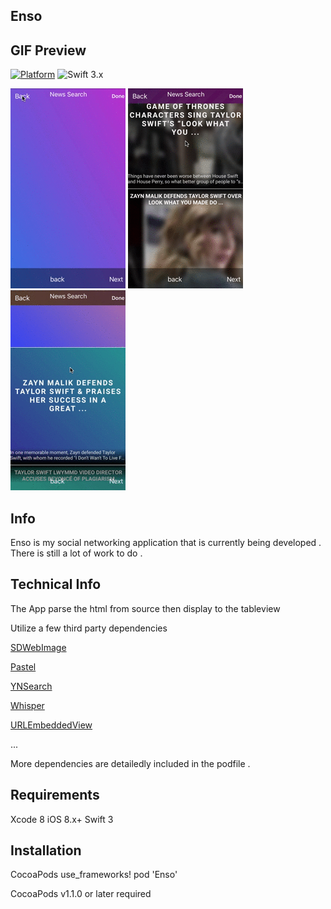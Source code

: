 ## Enso


## GIF Preview

[![Platform](http://img.shields.io/badge/platform-iOS-blue.svg?style=flat)]() ![Swift 3.x](https://img.shields.io/badge/Swift-3.0-orange.svg) 


![Search Preview](https://github.com/LeDucAnh/Enso/blob/master/EnsoSearhDemo.gif)
![Search Scroll Preview](https://github.com/LeDucAnh/Enso/blob/master/EnsoDemoScroll.gif)
![Search Detail Preview](https://github.com/LeDucAnh/Enso/blob/master/EnsoSearchDetail.gif)









## Info
Enso is my social networking application that is currently being developed . There is still a lot of work to do . 
## Technical Info
The App parse the html from source then display to the tableview

Utilize a few third party dependencies

[SDWebImage](https://github.com/rs/SDWebImage)

[Pastel](https://github.com/cruisediary/Pastel)

[YNSearch](https://github.com/younatics/YNSearch)

[Whisper](https://github.com/hyperoslo/Whisper)

[URLEmbeddedView](https://github.com/marty-suzuki/URLEmbeddedView)

...

More dependencies are detailedly included in the podfile .  



## Requirements
Xcode 8
iOS 8.x+
Swift 3

## Installation
CocoaPods
use_frameworks! 
pod 'Enso'

CocoaPods v1.1.0 or later required
